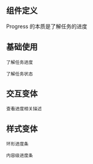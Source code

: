 ## 组件定义

Progress 的本质是了解任务的进度

<code src="./design/behavior-pattern.tsx" inline></code>

## 基础使用

<code src="./design/demo/progress" description="以线形展示总进度和已完成进度，是最基础的使用方式">了解任务进度</code>

<code src="./design/demo/status" description="通过已完成进度的颜色，来了解当前任务的状态">了解任务状态</code>

## 交互变体

<code src="./design/demo/info" description="通过文字和图标，查看进度相关描述">查看进度相关描述</code>

## 样式变体

<code src="./design/demo/circle" description="以环形展示进度，多用于需要强调百分比的场景，如 Dashboard">环形进度条</code>

<code src="./design/demo/content" description="适用于内容级场景的微型进度条，常与文本搭配使用">内容级进度条</code>
